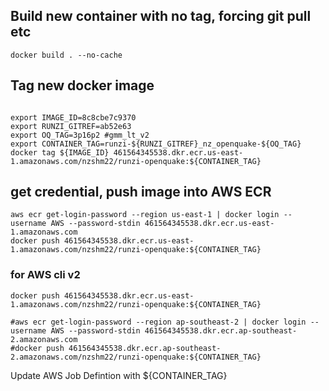 ## Build new container with no tag, forcing git pull etc
```
docker build . --no-cache
```

## Tag new docker image
```

export IMAGE_ID=8c8cbe7c9370
export RUNZI_GITREF=ab52e63
export OQ_TAG=3p16p2 #gmm_lt_v2 
export CONTAINER_TAG=runzi-${RUNZI_GITREF}_nz_openquake-${OQ_TAG} 
docker tag ${IMAGE_ID} 461564345538.dkr.ecr.us-east-1.amazonaws.com/nzshm22/runzi-openquake:${CONTAINER_TAG}
```

## get credential, push image into AWS ECR

```
aws ecr get-login-password --region us-east-1 | docker login --username AWS --password-stdin 461564345538.dkr.ecr.us-east-1.amazonaws.com
docker push 461564345538.dkr.ecr.us-east-1.amazonaws.com/nzshm22/runzi-openquake:${CONTAINER_TAG}

```

### for AWS cli v2
```
docker push 461564345538.dkr.ecr.us-east-1.amazonaws.com/nzshm22/runzi-openquake:${CONTAINER_TAG}

#aws ecr get-login-password --region ap-southeast-2 | docker login --username AWS --password-stdin 461564345538.dkr.ecr.ap-southeast-2.amazonaws.com
#docker push 461564345538.dkr.ecr.ap-southeast-2.amazonaws.com/nzshm22/runzi-openquake:${CONTAINER_TAG}
```




Update AWS Job Defintion with ${CONTAINER_TAG}
